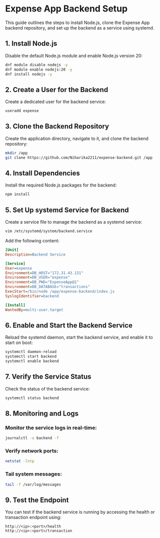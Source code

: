 
# Expense App Backend Setup

This guide outlines the steps to install Node.js, clone the Expense App backend repository, and set up the backend as a service using systemd.

## 1. Install Node.js

Disable the default Node.js module and enable Node.js version 20:
```bash
dnf module disable nodejs -y
dnf module enable nodejs:20 -y
dnf install nodejs -y
```

## 2. Create a User for the Backend

Create a dedicated user for the backend service:
```bash
useradd expense
```

## 3. Clone the Backend Repository

Create the application directory, navigate to it, and clone the backend repository:
```bash
mkdir /app
git clone https://github.com/Niharika2211/expense-backend.git /app
```

## 4. Install Dependencies

Install the required Node.js packages for the backend:
```bash
npm install
```

## 5. Set Up systemd Service for Backend

Create a service file to manage the backend as a systemd service:
```bash
vim /etc/systemd/system/backend.service
```

Add the following content:

```ini
[Unit]
Description=Backend Service

[Service]
User=expense
Environment=DB_HOST="172.31.43.131"
Environment=DB_USER="expense"
Environment=DB_PWD="ExpenseApp@1"
Environment=DB_DATABASE="transactions"
ExecStart=/bin/node /app/expense-backend/index.js
SyslogIdentifier=backend

[Install]
WantedBy=multi-user.target
```

## 6. Enable and Start the Backend Service

Reload the systemd daemon, start the backend service, and enable it to start on boot:
```bash
systemctl daemon-reload
systemctl start backend
systemctl enable backend
```

## 7. Verify the Service Status

Check the status of the backend service:
```bash
systemctl status backend
```

## 8. Monitoring and Logs

### Monitor the service logs in real-time:
```bash
journalctl -u backend -f
```

### Verify network ports:
```bash
netstat -lntp
```

### Tail system messages:
```bash
tail -f /var/log/messages
```

## 9. Test the Endpoint

You can test if the backend service is running by accessing the health or transaction endpoint using:
```
http://<ip>:<port>/health
http://<ip>:<port>/transaction
```
